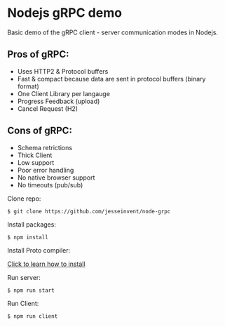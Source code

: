 # Nodejs gRPC demo

Basic demo of the gRPC client - server communication modes in Nodejs.
## Pros of gRPC:
- Uses HTTP2 & Protocol buffers
- Fast & compact because data are sent in protocol buffers (binary format)
- One Client Library per langauge
- Progress Feedback (upload)
- Cancel Request (H2)

## Cons of gRPC:
- Schema retrictions
- Thick Client
- Low support
- Poor error handling
- No native browser support
- No timeouts (pub/sub)

Clone repo:
```
$ git clone https://github.com/jesseinvent/node-grpc
```

Install packages:
```
$ npm install
```

Install Proto compiler:

[Click to learn how to install](https://grpc.io/docs/protoc-installation/)

Run server:
```
$ npm run start
```

Run Client:
```
$ npm run client
```